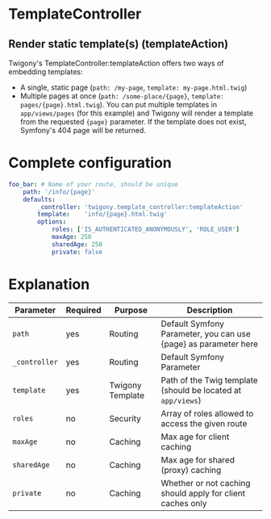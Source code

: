 TemplateController
==================

Render static template(s) (templateAction)
------------------------------------------

Twigony's TemplateController:templateAction offers two ways of embedding templates:

 - A single, static page (`path: /my-page`, `template: my-page.html.twig`)
 - Multiple pages at once (`path: /some-place/{page}`, `template: pages/{page}.html.twig`).
   You can put multiple templates in `app/views/pages` (for this example) and Twigony will render a template
   from the requested `{page}` parameter. If the template does not exist, Symfony's 404 page will be returned.

# Complete configuration

```yaml
foo_bar: # Name of your route, should be unique
    path: '/info/{page}'
    defaults:
        _controller: 'twigony.template_controller:templateAction'
        template:    'info/{page}.html.twig'
        options:
            roles: ['IS_AUTHENTICATED_ANONYMOUSLY', 'ROLE_USER']
            maxAge: 250
            sharedAge: 250
            private: false
```

# Explanation

| Parameter         | Required  | Purpose           | Description                                                      |
| ----------------- | --------- | ----------------- | ---------------------------------------------------------------- |
| `path`            | yes       | Routing           | Default Symfony Parameter, you can use {page} as parameter here  |
| `_controller`     | yes       | Routing           | Default Symfony Parameter                                        |
| `template`        | yes       | Twigony Template  | Path of the Twig template (should be located at `app/views`)     |
| `roles`           | no        | Security          | Array of roles allowed to access the given route                 |
| `maxAge`          | no        | Caching           | Max age for client caching                                       |
| `sharedAge`       | no        | Caching           | Max age for shared (proxy) caching                               |
| `private`         | no        | Caching           | Whether or not caching should apply for client caches only       |
